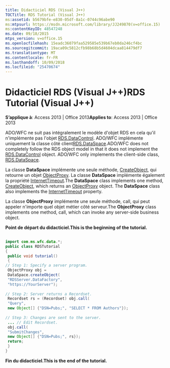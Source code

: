 ```yaml
---
title: Didacticiel RDS (Visual J++)
TOCTitle: RDS Tutorial (Visual J++)
ms:assetid: b5679bfe-e830-05df-8a1c-0744c96abe90
ms:mtpsurl: https://msdn.microsoft.com/library/JJ249870(v=office.15)
ms:contentKeyID: 48547248
ms.date: 09/18/2015
mtps_version: v=office.15
ms.openlocfilehash: 15eadc36079faa529585e539b67eb0da246cf4bc
ms.sourcegitcommit: 19aca09c5812cfb98b68b5d4604dcaa814479df7
ms.translationtype: MT
ms.contentlocale: fr-FR
ms.lasthandoff: 10/09/2018
ms.locfileid: "25470674"
---
```

# <a name="rds-tutorial-visual-j"></a><span data-ttu-id="0d3f7-102">Didacticiel RDS (Visual J++)</span><span class="sxs-lookup"><span data-stu-id="0d3f7-102">RDS Tutorial (Visual J++)</span></span>


<span data-ttu-id="0d3f7-103">**S’applique à**: Access 2013 | Office 2013</span><span class="sxs-lookup"><span data-stu-id="0d3f7-103">**Applies to**: Access 2013 | Office 2013</span></span>

<span data-ttu-id="0d3f7-p101">ADO/WFC ne suit pas intégralement le modèle d'objet RDS en cela qu'il n'implémente pas l'objet [RDS.DataControl](datacontrol-object-rds.md). ADO/WFC implémente uniquement la classe côté client[RDS.DataSpace](dataspace-object-rds.md).</span><span class="sxs-lookup"><span data-stu-id="0d3f7-p101">ADO/WFC does not completely follow the RDS object model in that it does not implement the [RDS.DataControl](datacontrol-object-rds.md) object. ADO/WFC only implements the client-side class, [RDS.DataSpace](dataspace-object-rds.md).</span></span>

<span data-ttu-id="0d3f7-p102">La classe **DataSpace** implémente une seule méthode, [CreateObject](createobject-method-rds.md), qui retourne un objet [ObjectProxy](https://msdn.microsoft.com/library/jj249624\(v=office.15\)). La classe **DataSpace** implémente également la propriété [InternetTimeout](internettimeout-property-rds.md).</span><span class="sxs-lookup"><span data-stu-id="0d3f7-p102">The **DataSpace** class implements one method, [CreateObject](createobject-method-rds.md), which returns an [ObjectProxy](https://msdn.microsoft.com/library/jj249624\(v=office.15\)) object. The **DataSpace** class also implements the [InternetTimeout](internettimeout-property-rds.md) property.</span></span>

<span data-ttu-id="0d3f7-108">La classe **ObjectProxy** implémente une seule méthode, call, qui peut appeler n'importe quel objet métier côté serveur.</span><span class="sxs-lookup"><span data-stu-id="0d3f7-108">The **ObjectProxy** class implements one method, call, which can invoke any server-side business object.</span></span>

<span data-ttu-id="0d3f7-109">**Point de départ du didacticiel.**</span><span class="sxs-lookup"><span data-stu-id="0d3f7-109">**This is the beginning of the tutorial.**</span></span>

```java 
 
import com.ms.wfc.data.*; 
public class RDSTutorial 
{ 
 public void tutorial() 
 { 
// Step 1: Specify a server program. 
 ObjectProxy obj = 
 DataSpace.createObject( 
 "RDSServer.DataFactory", 
 "https://YourServer"); 
 
// Step 2: Server returns a Recordset. 
 Recordset rs = (Recordset) obj.call( 
 "Query", 
 new Object[] {"DSN=Pubs;", "SELECT * FROM Authors"}); 
 
// Step 3: Changes are sent to the server. 
 ... // Edit Recordset. 
 obj.call( 
 "SubmitChanges", 
 new Object[] {"DSN=Pubs;", rs}); 
 return; 
 } 
} 
```

<span data-ttu-id="0d3f7-110">**Fin du didacticiel.**</span><span class="sxs-lookup"><span data-stu-id="0d3f7-110">**This is the end of the tutorial.**</span></span>

